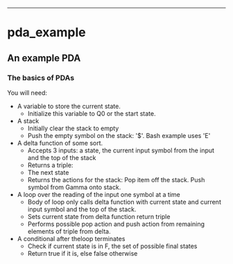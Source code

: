 
---

# pda_example

## An example PDA

### The basics of PDAs


You will need:

- A variable to store the current state.
  * Initialize this variable to Q0 or the start state.
- A stack
  * Initially clear the stack to empty
  * Push the empty symbol on the stack: '$'. Bash example uses 'E'
- A delta function of some sort.
  * Accepts 3 inputs: a state, the current input symbol from the input and the top of the stack
  * Returns a triple:
  *  The next state
  * Returns the actions for the stack: Pop item off the stack. Push symbol from Gamma onto stack.
- A loop over the reading of the input one symbol at a time
  * Body of loop only calls delta function with current state and current input symbol and the top of the stack.
  * Sets current state from delta function return triple
  * Performs possible pop action and push action from remaining elements of triple from delta.
- A conditional after theloop terminates
  * Check if current state is in  F, the set of possible final states
  * Return true if it is, else false otherwise
